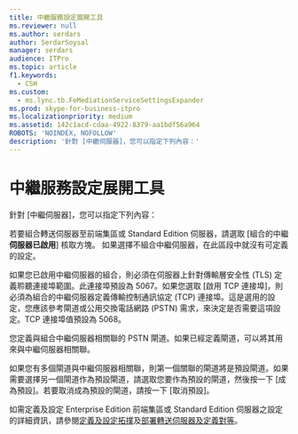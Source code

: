 ```yaml
---
title: 中繼服務設定展開工具
ms.reviewer: null
ms.author: serdars
author: SerdarSoysal
manager: serdars
audience: ITPro
ms.topic: article
f1.keywords:
  - CSH
ms.custom:
  - ms.lync.tb.FeMediationServiceSettingsExpander
ms.prod: skype-for-business-itpro
ms.localizationpriority: medium
ms.assetid: 142c1acd-cdaa-4922-8379-aa1bdf56a964
ROBOTS: 'NOINDEX, NOFOLLOW'
description: '針對 [中繼伺服器]，您可以指定下列內容：'
---
```


# <a name="mediation-service-settings-expander"></a>中繼服務設定展開工具

針對 [中繼伺服器]，您可以指定下列內容：

若要組合轉送伺服器至前端集區或 Standard Edition 伺服器，請選取 [組合的中繼 **伺服器已啟用**] 核取方塊。 如果選擇不組合中繼伺服器，在此區段中就沒有可定義的設定。

如果您已啟用中繼伺服器的組合，則必須在伺服器上針對傳輸層安全性 (TLS) 定義聆聽連接埠範圍。此連接埠預設為 5067。如果您選取 [啟用 TCP 連接埠]，則必須為組合的中繼伺服器定義傳輸控制通訊協定 (TCP) 連接埠。這是選用的設定，您應該參考閘道或公用交換電話網路 (PSTN) 需求，來決定是否需要這項設定。TCP 連接埠值預設為 5068。

您定義與組合中繼伺服器相關聯的 PSTN 閘道。如果已經定義閘道，可以將其用來與中繼伺服器相關聯。

如果您有多個閘道與中繼伺服器相關聯，則第一個關聯的閘道將是預設閘道。如果需要選擇另一個閘道作為預設閘道，請選取您要作為預設的閘道，然後按一下 [成為預設]。若要取消成為預設的閘道，請按一下 [取消預設]。

如需定義及設定 Enterprise Edition 前端集區或 Standard Edition 伺服器之設定的詳細資訊，請參閱[定義及設定拓撲](/previous-versions/office/lync-server-2013/lync-server-2013-defining-and-configuring-the-topology)及[部署轉送伺服器及定義對等](/previous-versions/office/lync-server-2013/lync-server-2013-deploying-mediation-servers-and-defining-peers)。
